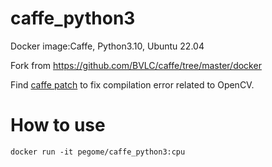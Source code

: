 # caffe_python3
Docker image:Caffe, Python3.10, Ubuntu 22.04

Fork from https://github.com/BVLC/caffe/tree/master/docker

Find [caffe patch](https://github.com/paragpatel/caffe) to fix compilation error related to OpenCV.
# How to use
```script
docker run -it pegome/caffe_python3:cpu
```
